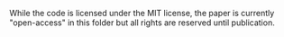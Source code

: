 While the code is licensed under the MIT license, the paper is currently "open-access" in this folder but all rights are reserved until publication.